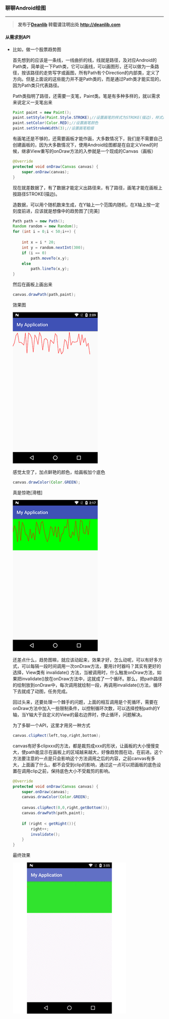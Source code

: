 ### 聊聊Android绘图

****

> **发布于[Deanlib](http://deanlib.com)  转载请注明出处 http://deanlib.com**

#### 从需求到API

- 比如，做一个股票趋势图

  首先想到的应该是一条线，一线曲折的线，线就是路径，及对应Android的Path类，简单说一下Path类，它可以画线，可以画图形，还可以做为一条路径，按该路径的走势写字或画图，所有Path有个Direction的内部类，定义了方向。但是上面说的这些能力并不是Path类的，而是通过Path类才能实现的，因为Path类只代表路径。

  Path类指明了路径，还需要一支笔，Paint类。笔是有多种多样的，就以需求来说定义一支笔出来

  ```java
  Paint paint = new Paint();
  paint.setStyle(Paint.Style.STROKE);//设置画笔的样式为STROKE(描边)，样式还有FILL(填充)和FILL_AND_STROKE(填充+描边)
  paint.setColor(Color.RED);//设置画笔颜色
  paint.setStrokeWidth(3);//设置画笔粗细
  ```

  有画笔还是不够的，还需要画板才能作画，大多数情况下，我们是不需要自己创建画板的，因为大多数情况下，使用Android绘图都是在自定义View的时候，继承View重写的onDraw方法的入参就是一个现成的Canvas（画板）

  ```java
  @Override
  protected void onDraw(Canvas canvas) {
      super.onDraw(canvas);
  }
  ```

  现在就差数据了，有了数据才能定义出路径来，有了路径，画笔才能在画板上按路径STROKE(描边)。

  造数据，可以用个随机数来生成，在Y轴上一个范围内随机，在X轴上按一定刻度前进，应该就是想像中的趋势图了[完美]

  ```java
  Path path = new Path();
  Random random = new Random();
  for (int i = 0;i < 50;i++) {

      int x = i * 20;
      int y = random.nextInt(300);
      if (i == 0)
          path.moveTo(x,y);
      else
          path.lineTo(x,y);
  }
  ```

  然后在画板上画出来

  ```java
  canvas.drawPath(path,paint);
  ```

  效果图

  ![效果图](https://github.com/Dean1990/GitHub-is-good-store/blob/master/image/stock_view_1.png?raw=true)

  感觉太空了，加点鲜艳的颜色，给画板加个底色

  ```java
  canvas.drawColor(Color.GREEN);
  ```

  真是惊艳[滑稽]

  ![惊艳的效果图](https://github.com/Dean1990/GitHub-is-good-store/blob/master/image/stock_view_2.png?raw=true)

  还差点什么，趋势图嘛，就应该动起来，效果才好，怎么动呢，可以有好多方式，可以每隔一段时间调用一次onDraw方法，要用计时器吗？其实有更好的选择，View类有 invalidate() 方法，当被调用时，什么触发onDraw方法，如果把invalidate()放在onDraw方法中，这就成了一个循环。那么，把path路径的绘制放到onDraw中，每次调用就绘制一段，再调用invalidate()方法，循环下去就成了动图，任务完成。

  回过头来，还要处理一个棘手的问题，上面的相互调用是个死循环，需要在onDraw方法中加入一些限制条件，以控制循环次数，可以选择控制path的Y轴，当Y轴大于自定义的View的最右边界时，停止循环，问题解决。

  为了多聊一个API，这里才用另一种方式

  ```java
  canvas.clipRect(left,top,right,bottom);
  ```

  canvas有好多clipxxx的方法，都是裁剪成xxx的形状，让画板的大小慢慢变大，使path能显示在画板上的区域越来越大，好像趋势图在动，在前进。这个方法要注意的一点是只会影响这个方法调用之后的内容，之前canvas有多大，上面画了什么，都不会受到clip的影响，通过这一点可以把画板的底色设置在调用clip之前，保持底色大小不受裁剪的影响。

  ```java
  @Override
  protected void onDraw(Canvas canvas) {
      super.onDraw(canvas);
      canvas.drawColor(Color.GREEN);

      canvas.clipRect(0,0,right,getBottom());
      canvas.drawPath(path,paint);

      if (right < getRight()){
          right++;
          invalidate();
      }
  }
  ```

  最终效果

  ![最终效果图](https://github.com/Dean1990/GitHub-is-good-store/blob/master/image/stock_view_3.gif?raw=true)